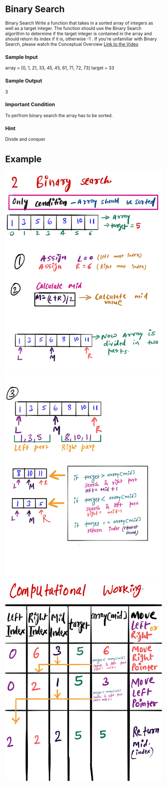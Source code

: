 # Binary Search #
Binary Search
Write a function that takes in a sorted array of integers as well as a target integer. The function should use the Binary Search algorithm to determine if
the target integer is contained in the array and should return its index if it is, otherwise -1 .
If you're unfamiliar with Binary Search, please watch the Conceptual Overview [Link to the Video](https://www.linkedin.com/posts/mayank-dubey11_python-programming-pythonprogramming-activity-6753274642129010688-S6ak) 
### Sample Input ###
array = [0, 1, 21, 33, 45, 45, 61, 71, 72, 73]
target = 33
### Sample Output ###
3

### Important Condition ###
To perfrom binary search the array has to be sorted. 

### Hint ###
Divide and conquer   

# Example #
![](images/binarysearch1.png)
![](images/binarysearch2.png)
![](images/binarysearch3.png)
